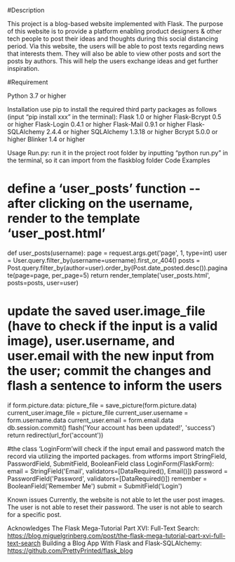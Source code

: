 #Description

This project is a blog-based website implemented with Flask. The purpose of this website is to provide a platform enabling product designers & other tech people to post their ideas and thoughts during this social distancing period.
Via this website, the users will be able to post texts regarding news that interests them. They will also be able to view other posts and sort the posts by authors. This will help the users exchange ideas and get further inspiration.
 

#Requirement

Python 3.7 or higher
 
Installation
use pip to install the required third party packages as follows (input “pip install xxx” in the terminal):
Flask 1.0 or higher
Flask-Bcrypt 0.5 or higher
Flask-Login 0.4.1 or higher
Flask-Mail 0.9.1 or higher
Flask-SQLAlchemy 2.4.4 or higher
SQLAlchemy 1.3.18 or higher
Bcrypt 5.0.0 or higher
Blinker 1.4 or higher
 
Usage
Run.py: run it in the project root folder by inputting “python run.py” in the terminal, so it can import from the flaskblog folder
Code Examples

# define a ‘user_posts’ function -- after clicking on the username, render to the template ‘user_post.html’
def user_posts(username):
    page = request.args.get('page', 1, type=int)
    user = User.query.filter_by(username=username).first_or_404()
    posts = Post.query.filter_by(author=user).order_by(Post.date_posted.desc()).paginate(page=page, per_page=5)
    return render_template('user_posts.html', posts=posts, user=user)


# update the saved user.image_file (have to check if the input is a valid image), user.username, and user.email with the new input from the user; commit the changes and flash a sentence to inform the users
if form.picture.data:
picture_file = save_picture(form.picture.data)
current_user.image_file = picture_file
current_user.username = form.username.data
current_user.email = form.email.data
db.session.commit()
flash('Your account has been updated!', 'success')
return redirect(url_for('account'))



#the class ‘LoginForm’will check if the input email and password match the record via utilizing the imported packages.
from wtforms import StringField, PasswordField, SubmitField, BooleanField
class LoginForm(FlaskForm):
    email = StringField('Email',
                        validators=[DataRequired(), Email()])
    password = PasswordField('Password', validators=[DataRequired()])
    remember = BooleanField('Remember Me')
    submit = SubmitField('Login')

Known issues
Currently, the website is not able to let the user post images.
The user is not able to reset their password.
The user is not able to search for a specific post.


Acknowledges
The Flask Mega-Tutorial Part XVI: Full-Text Search: https://blog.miguelgrinberg.com/post/the-flask-mega-tutorial-part-xvi-full-text-search
Building a Blog App With Flask and Flask-SQLAlchemy: https://github.com/PrettyPrinted/flask_blog


